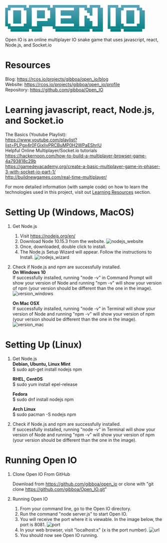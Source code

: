 
![Open IO](public/pictures/open_io_logo.png)


Open IO is an online multiplayer IO snake game that uses javascript, react, Node.js, and Socket.io

# Resources
Blog: https://rcos.io/projects/gibboa/open_io/blog <br/>
Website: https://rcos.io/projects/gibboa/open_io/profile <br/>
Repository: https://github.com/gibboa/Open_IO <br/>

# Learning javascript, react, Node.js, and Socket.io
The Basics (Youtube Playlist): <br/> 
https://www.youtube.com/playlist?list=PLPgx4r0FGixlivPRCBuMP0H2WPaEShrlU
<br/>
Helpful Online Multiplayer/Socket.io tutorials <br/> 
https://hackernoon.com/how-to-build-a-multiplayer-browser-game-4a793818c29b <br/>
https://gamedevacademy.org/create-a-basic-multiplayer-game-in-phaser-3-with-socket-io-part-1/ <br/>
http://buildnewgames.com/real-time-multiplayer/ <br/>

For more detailed information (with sample code) on how to learn the technologies used in this project,
visit out [Learning Resources](https://github.com/gibboa/Open_IO/tree/master/LearningResources) section.

# Setting Up (Windows, MacOS)
1. Get Node.js
	1. Visit https://nodejs.org/en/
	2. Download Node 10.15.3 from the website.
	![nodejs_website](images/nodejs_website.png)
	3. Once, downloaded, double click to install.
	4. The Node.js Setup Wizard will appear. Follow the instructions to Install.
	![nodejs_wizard](images/nodejs_wizard.png)


2. Check if Node.js and npm are successfully installed. <br/>
	**On Windows 10** <br/>
	If successfully installed, running "node -v" in Command Prompt will show your version of Node and running "npm -v" will show your version of npm (your version should be different than the one in the image). <br/>
	![version_windows](images/version_windows.png)

	**On Mac OSX** <br/>
	If successfully installed, running "node -v" in Terminal will show your version of Node and running "npm -v" will show
	your version of npm (your version should be different than the one in the image). <br/>
	![version_mac](images/version_mac.png)



# Setting Up (Linux)

1. Get Node.js <br/>
	**Debian, Ubuntu, Linux Mint** <br/>
	$ sudo apt-get install nodejs npm

	**RHEL, CentOS** <br/>
	$ sudo yum install epel-release

	**Fedora** <br/>
	$ sudo dnf install nodejs npm

	**Arch Linux** <br/>
	$ sudo pacman -S nodejs npm

2. Check if Node.js and npm are successfully installed. <br/>
	If successfully installed, running "node -v" in Terminal will show your version of Node and running "npm -v" will show your version of npm (your version should be different than the one in the image).


# Running Open IO
1. Clone Open IO From GitHub

	Download from https://github.com/gibboa/open_io or clone with "git clone https://github.com/gibboa/Open_IO.git"

2. Running Open IO
	1. From your command line, go to the Open IO directory.
	2. Run the command "node server.js" to start Open IO.
	3. You will receive the port where it is viewable. In the image below, the port is 8081.
	![port](images/port.png)
	4. In your web browser, visit "localhost:x" (x is the port number).
	![url](images/url.png)
	5. You should now see Open IO running.

